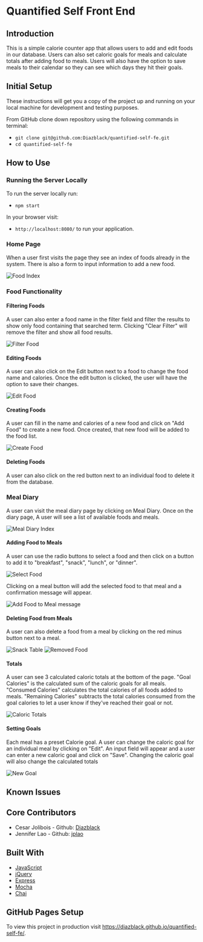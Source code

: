 # Quantified Self Front End

## Introduction
This is a simple calorie counter app that allows users to add and edit foods in our database.  Users can also set caloric goals for meals and calculate totals after adding food to meals. Users will also have the option to save meals to their calendar so they can see which days they hit their goals.

## Initial Setup

These instructions will get you a copy of the project up and running on your local machine for development and testing purposes.

From GitHub clone down repository using the following commands in terminal:
* `git clone git@github.com:Diazblack/quantified-self-fe.git`
* `cd quantified-self-fe`

## How to Use

### Running the Server Locally

To run the server locally run:
* `npm start`

In your browser visit:
* `http://localhost:8080/` to run your application.

### Home Page

When a user first visits the page they see an index of foods already in the system. There is also a form to input information to add a new food.

![Food Index](screenshots/foodIndex.png)

### Food Functionality
#### Filtering Foods
A user can also enter a food name in the filter field and filter the results to show only food containing that searched term.  Clicking "Clear Filter" will remove the filter and show all food results.

![Filter Food](screenshots/filterFood.png)

#### Editing Foods
A user can also click on the Edit button next to a food to change the food name and calories. Once the edit button is clicked, the user will have the option to save their changes.

![Edit Food](screenshots/editFoodInputFields.png)

#### Creating Foods
A user can fill in the name and calories of a new food and click on "Add Food" to create a new food.  Once created, that new food will be added to the food list.

![Create Food](screenshots/createFood.png)

#### Deleting Foods
A user can also click on the red button next to an individual food to delete it from the database.

### Meal Diary
A user can visit the meal diary page by clicking on Meal Diary.  Once on the diary page, A user will see a list of available foods and meals.

![Meal Diary Index](screenshots/diaryIndex.png)

#### Adding Food to Meals
A user can use the radio buttons to select a food and then click on a button to add it to "breakfast", "snack", "lunch", or "dinner".

![Select Food](screenshots/selectFood.png)

Clicking on a meal button will add the selected food to that meal and a confirmation message will appear.

![Add Food to Meal message](screenshots/addToMealMessage.png)

#### Deleting Food from Meals
A user can also delete a food from a meal by clicking on the red minus button next to a meal.

![Snack Table](screenshots/snackMeal.png) ![Removed Food](screenshots/removeFoodFromSnack.png)

#### Totals
A user can see 3 calculated caloric totals at the bottom of the page.  "Goal Calories" is the calculated sum of the caloric goals for all meals.  "Consumed Calories" calculates the total calories of all foods added to meals.  "Remaining Calories" subtracts the total calories consumed from the goal calories to let a user know if they've reached their goal or not.

![Caloric Totals](screenshots/totals.png)

#### Setting Goals
Each meal has a preset Calorie goal.  A user can change the caloric goal for an individual meal by clicking on "Edit".  An input field will appear and a user can enter a new caloric goal and click on "Save".  Changing the caloric goal will also change the calculated totals

![New Goal](screenshots/newGoal.png)

## Known Issues


## Core Contributors
* Cesar Jolibois - Github: [Diazblack](https://github.com/Diazblack)
* Jennifer Lao - Github: [jplao](https://www.github.com/jplao)

## Built With

* [JavaScript](https://www.javascript.com/)
* [jQuery](https://jquery.com/)
* [Express](https://expressjs.com/)
* [Mocha](https://mochajs.org/)
* [Chai](https://chaijs.com/)

## GitHub Pages Setup

To view this project in production visit <https://diazblack.github.io/quantified-self-fe/>.

